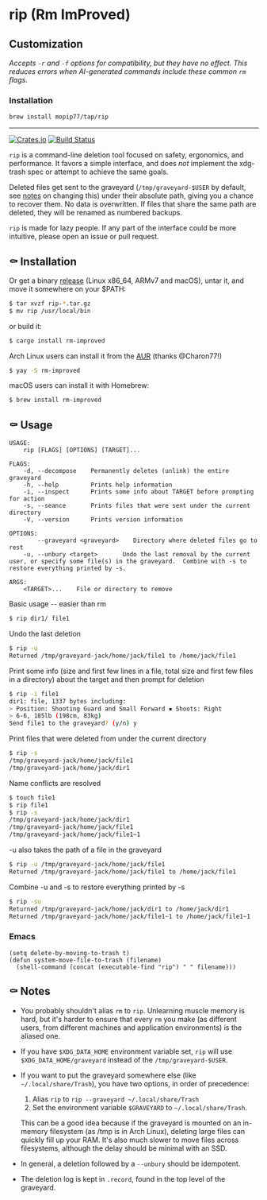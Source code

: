 # rip (Rm ImProved)

## Customization

*Accepts `-r` and `-f` options for compatibility, but they have no effect. This reduces errors when AI-generated commands include these common `rm` flags.*

### Installation

```bash
brew install mopip77/tap/rip
```

---

[![Crates.io](https://img.shields.io/crates/v/rm-improved.svg)](https://crates.io/crates/rm-improved)
[![Build Status](https://travis-ci.org/nivekuil/rip.svg?branch=master)](https://travis-ci.org/nivekuil/rip)

`rip` is a command-line deletion tool focused on safety, ergonomics, and performance. It favors a simple interface, and does *not* implement the xdg-trash spec or attempt to achieve the same goals.

Deleted files get sent to the graveyard (`/tmp/graveyard-$USER` by default, see [notes](#-notes) on changing this) under their absolute path, giving you a chance to recover them. No data is overwritten. If files that share the same path are deleted, they will be renamed as numbered backups.

`rip` is made for lazy people. If any part of the interface could be more intuitive, please open an issue or pull request.

## ⚰ Installation

Or get a binary [release](https://github.com/nivekuil/rip/releases) (Linux x86_64, ARMv7 and macOS), untar it, and move it somewhere on your $PATH:

```bash
$ tar xvzf rip-*.tar.gz
$ mv rip /usr/local/bin
```

or build it:

```bash
$ cargo install rm-improved
```

Arch Linux users can install it from the [AUR](https://aur.archlinux.org/packages/rm-improved/) (thanks @Charon77!)

```bash
$ yay -S rm-improved
```

macOS users can install it with Homebrew:

```bash
$ brew install rm-improved
```

## ⚰ Usage

```
USAGE:
    rip [FLAGS] [OPTIONS] [TARGET]...

FLAGS:
    -d, --decompose    Permanently deletes (unlink) the entire graveyard
    -h, --help         Prints help information
    -i, --inspect      Prints some info about TARGET before prompting for action
    -s, --seance       Prints files that were sent under the current directory
    -V, --version      Prints version information

OPTIONS:
        --graveyard <graveyard>    Directory where deleted files go to rest
    -u, --unbury <target>       Undo the last removal by the current user, or specify some file(s) in the graveyard.  Combine with -s to restore everything printed by -s.

ARGS:
    <TARGET>...    File or directory to remove
```

Basic usage -- easier than rm

```bash
$ rip dir1/ file1
```

Undo the last deletion

```bash
$ rip -u
Returned /tmp/graveyard-jack/home/jack/file1 to /home/jack/file1
```

Print some info (size and first few lines in a file, total size and first few files in a directory) about the target and then prompt for deletion

```bash
$ rip -i file1
dir1: file, 1337 bytes including:
> Position: Shooting Guard and Small Forward ▪ Shoots: Right
> 6-6, 185lb (198cm, 83kg)
Send file1 to the graveyard? (y/n) y
```

Print files that were deleted from under the current directory

```bash
$ rip -s
/tmp/graveyard-jack/home/jack/file1
/tmp/graveyard-jack/home/jack/dir1
```

Name conflicts are resolved

```bash
$ touch file1
$ rip file1
$ rip -s
/tmp/graveyard-jack/home/jack/dir1
/tmp/graveyard-jack/home/jack/file1
/tmp/graveyard-jack/home/jack/file1~1
```

-u also takes the path of a file in the graveyard

```bash
$ rip -u /tmp/graveyard-jack/home/jack/file1
Returned /tmp/graveyard-jack/home/jack/file1 to /home/jack/file1
```

Combine -u and -s to restore everything printed by -s

```bash
$ rip -su
Returned /tmp/graveyard-jack/home/jack/dir1 to /home/jack/dir1
Returned /tmp/graveyard-jack/home/jack/file1~1 to /home/jack/file1~1
```

### Emacs

```emacs-lisp
(setq delete-by-moving-to-trash t)
(defun system-move-file-to-trash (filename)
  (shell-command (concat (executable-find "rip") " " filename)))
```

## ⚰ Notes

- You probably shouldn't alias `rm` to `rip`. Unlearning muscle memory is hard, but it's harder to ensure that every `rm` you make (as different users, from different machines and application environments) is the aliased one.
- If you have `$XDG_DATA_HOME` environment variable set, `rip` will use `$XDG_DATA_HOME/graveyard` instead of the `/tmp/graveyard-$USER`.
- If you want to put the graveyard somewhere else (like `~/.local/share/Trash`), you have two options, in order of precedence:
  1. Alias `rip` to `rip --graveyard ~/.local/share/Trash`
  2. Set the environment variable `$GRAVEYARD` to `~/.local/share/Trash`.
  
  This can be a good idea because if the graveyard is mounted on an in-memory filesystem (as /tmp is in Arch Linux), deleting large files can quickly fill up your RAM. It's also much slower to move files across filesystems, although the delay should be minimal with an SSD.
- In general, a deletion followed by a `--unbury` should be idempotent.
- The deletion log is kept in `.record`, found in the top level of the graveyard.
